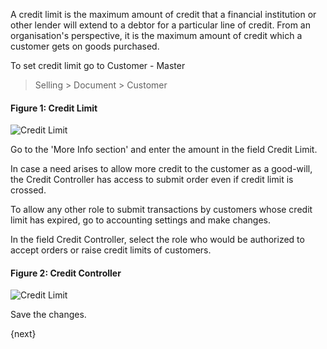  

A credit limit is the maximum amount of credit that a financial institution or
other lender will extend to a debtor for a particular line of credit. From an
organisation's perspective, it is the maximum amount of credit which a
customer gets on goods purchased.  

To set credit limit go to Customer - Master

> Selling > Document > Customer 

  
#### Figure 1: Credit Limit

<img class="screenshot" alt="Credit Limit" src="{{url_prefix}}/assets/img/accounts/credit-limit-1.png">

Go to the 'More Info section' and enter the amount in the field Credit Limit.

In case a need arises to allow more credit to the customer as a good-will, the
Credit Controller has access to submit order even if credit limit is crossed.

To allow any other role to submit transactions by customers whose credit limit
has expired, go to accounting settings and make changes.

In the field Credit Controller, select the role who would be authorized to
accept orders or raise credit limits of customers.
  
#### Figure 2: Credit Controller

<img class="screenshot" alt="Credit Limit" src="{{url_prefix}}/assets/img/accounts/credit-limit-2.png">

Save the changes.

{next}
